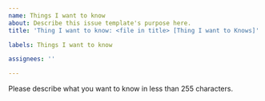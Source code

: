 ```yaml
---
name: Things I want to know
about: Describe this issue template's purpose here.
title: 'Thing I want to know: <file in title> [Thing I want to Knows]'

labels: Things I want to know

assignees: ''

---
```


Please describe what you want to know in less than 255 characters.
